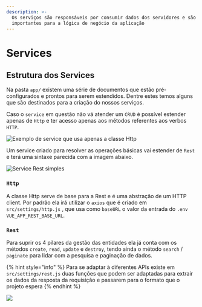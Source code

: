 ```yaml
---
description: >-
  Os serviços são responsáveis por consumir dados dos servidores e são muito
  importantes para a lógica de negócio da aplicação
---
```


# Services

## Estrutura dos Services

Na pasta `app/` existem uma série de documentos que estão pré-configurados e prontos para serem estendidos. Dentre estes temos alguns que são destinados para a criação do nossos serviços.

Caso o `service` em questão não vá atender um `CRUD` é possível estender apenas de `Http` e ter acesso apenas aos métodos referentes aos verbos `HTTP`.

![Exemplo de service que usa apenas a classe Http](https://github.com/quasarframeworkbrasil/skeleton-quasar-docs/tree/837016d4104c9c9d353b7091e5fbb7e128181839/.gitbook/assets/image-35.png)

Um service criado para resolver as operações básicas vai estender de `Rest` e terá uma sintaxe parecida com a imagem abaixo.

![Service Rest simples](https://github.com/3kynox/skeleton-quasar-docs/tree/b95af65d3ee68bdf34af9b56bfe9778fe205da07/.gitbook/assets/image%20%2844%29.png)

### `Http`

A classe Http serve de base para a Rest e é uma abstração de um HTTP client. Por padrão ela irá utilizar o `axios` que é criado em `src/settings/http.js` , que usa como `baseURL` o valor da entrada do `.env` `VUE_APP_REST_BASE_URL`.

### `Rest`

Para suprir os 4 pilares da gestão das entidades ela já conta com os métodos `create`, `read`, `update` e `destroy`, tendo ainda o método `search` / `paginate` para lidar com a pesquisa e paginação de dados.

{% hint style="info" %}
Para se adaptar à diferentes APIs existe em `src/settings/rest.js` duas funções que podem ser adaptadas para extrair os dados da resposta da requisição e passarem para o formato que o projeto espera
{% endhint %}

![](https://github.com/quasarframeworkbrasil/skeleton-quasar-docs/tree/837016d4104c9c9d353b7091e5fbb7e128181839/.gitbook/assets/image-18.png)

